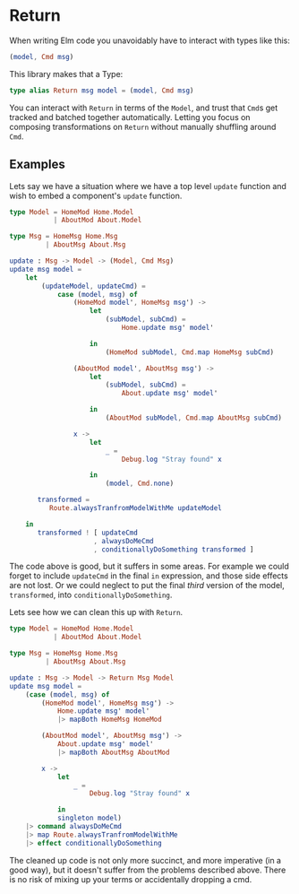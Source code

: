 # Return

When writing Elm code you unavoidably have to interact with types like this:

```elm
(model, Cmd msg)
```

This library makes that a Type:

```elm
type alias Return msg model = (model, Cmd msg)
```

You can interact with `Return` in terms of the `Model`, and trust that `Cmd`s
get tracked and batched together automatically. Letting you focus on composing
transformations on `Return` without manually shuffling around `Cmd`.


## Examples

Lets say we have a situation where we have a top level `update` function
and wish to embed a component's `update` function.

```elm
type Model = HomeMod Home.Model
           | AboutMod About.Model

type Msg = HomeMsg Home.Msg
         | AboutMsg About.Msg

update : Msg -> Model -> (Model, Cmd Msg)
update msg model =
    let
        (updateModel, updateCmd) =
            case (model, msg) of
                (HomeMod model', HomeMsg msg') ->
                    let
                        (subModel, subCmd) =
                            Home.update msg' model'

                    in
                        (HomeMod subModel, Cmd.map HomeMsg subCmd)

                (AboutMod model', AboutMsg msg') ->
                    let
                        (subModel, subCmd) =
                            About.update msg' model'

                    in
                        (AboutMod subModel, Cmd.map AboutMsg subCmd)

                x ->
                    let
                        _ =
                            Debug.log "Stray found" x

                    in
                        (model, Cmd.none)

       transformed =
          Route.alwaysTranfromModelWithMe updateModel

    in
       transformed ! [ updateCmd
                     , alwaysDoMeCmd
                     , conditionallyDoSomething transformed ]
```

The code above is good, but it suffers in some areas. For example
we could forget to include `updateCmd` in the final `in` expression,
and those side effects are not lost. Or we could neglect to put the
final *third* version of the model, `transformed`, into `conditionallyDoSomething`.

Lets see how we can clean this up with `Return`.

```elm
type Model = HomeMod Home.Model
           | AboutMod About.Model

type Msg = HomeMsg Home.Msg
         | AboutMsg About.Msg

update : Msg -> Model -> Return Msg Model
update msg model =
    (case (model, msg) of
        (HomeMod model', HomeMsg msg') ->
            Home.update msg' model'
            |> mapBoth HomeMsg HomeMod

        (AboutMod model', AboutMsg msg') ->
            About.update msg' model'
            |> mapBoth AboutMsg AboutMod

        x ->
            let
                _ =
                    Debug.log "Stray found" x

            in
            singleton model)            
    |> command alwaysDoMeCmd
    |> map Route.alwaysTranfromModelWithMe
    |> effect conditionallyDoSomething
```

The cleaned up code is not only more succinct, and more imperative (in a good way),
but it doesn't suffer from the problems described above. There is no risk of mixing up
your terms or accidentally dropping a cmd.
